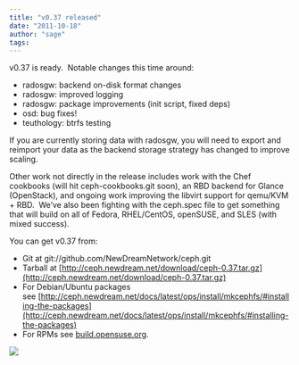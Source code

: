 ```yaml
---
title: "v0.37 released"
date: "2011-10-18"
author: "sage"
tags: 
---
```


v0.37 is ready.  Notable changes this time around:

- radosgw: backend on-disk format changes
- radosgw: improved logging
- radosgw: package improvements (init script, fixed deps)
- osd: bug fixes!
- teuthology: btrfs testing

If you are currently storing data with radosgw, you will need to export and reimport your data as the backend storage strategy has changed to improve scaling.

Other work not directly in the release includes work with the Chef cookbooks (will hit ceph-cookbooks.git soon), an RBD backend for Glance (OpenStack), and ongoing work improving the libvirt support for qemu/KVM + RBD.  We’ve also been fighting with the ceph.spec file to get something that will build on all of Fedora, RHEL/CentOS, openSUSE, and SLES (with mixed success).

You can get v0.37 from:

- Git at git://github.com/NewDreamNetwork/ceph.git
- Tarball at [http://ceph.newdream.net/download/ceph-0.37.tar.gz](http://ceph.newdream.net/download/ceph-0.37.tar.gz)
- For Debian/Ubuntu packages see [http://ceph.newdream.net/docs/latest/ops/install/mkcephfs/#installing-the-packages](http://ceph.newdream.net/docs/latest/ops/install/mkcephfs/#installing-the-packages)
- For RPMs see [build.opensuse.org](https://build.opensuse.org/package/show?package=ceph&project=home:liewegas).

![](http://track.hubspot.com/__ptq.gif?a=268973&k=14&bu=http://ceph.com&r=http://ceph.com/releases/v0-37-released/&bvt=rss&p=wordpress)
